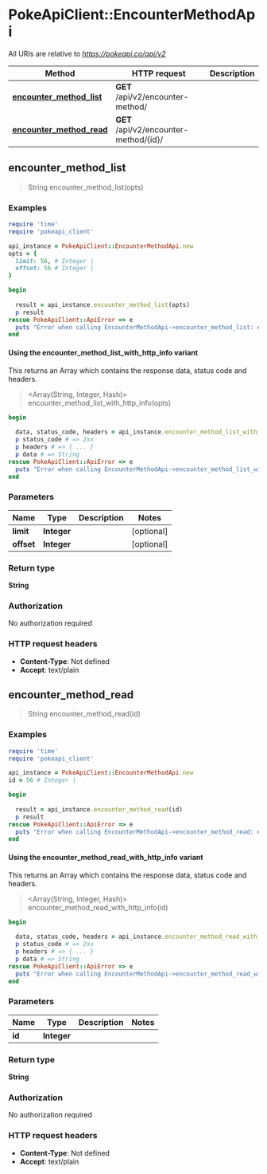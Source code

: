 # PokeApiClient::EncounterMethodApi

All URIs are relative to *https://pokeapi.co/api/v2*

| Method | HTTP request | Description |
| ------ | ------------ | ----------- |
| [**encounter_method_list**](EncounterMethodApi.md#encounter_method_list) | **GET** /api/v2/encounter-method/ |  |
| [**encounter_method_read**](EncounterMethodApi.md#encounter_method_read) | **GET** /api/v2/encounter-method/{id}/ |  |


## encounter_method_list

> String encounter_method_list(opts)



### Examples

```ruby
require 'time'
require 'pokeapi_client'

api_instance = PokeApiClient::EncounterMethodApi.new
opts = {
  limit: 56, # Integer | 
  offset: 56 # Integer | 
}

begin
  
  result = api_instance.encounter_method_list(opts)
  p result
rescue PokeApiClient::ApiError => e
  puts "Error when calling EncounterMethodApi->encounter_method_list: #{e}"
end
```

#### Using the encounter_method_list_with_http_info variant

This returns an Array which contains the response data, status code and headers.

> <Array(String, Integer, Hash)> encounter_method_list_with_http_info(opts)

```ruby
begin
  
  data, status_code, headers = api_instance.encounter_method_list_with_http_info(opts)
  p status_code # => 2xx
  p headers # => { ... }
  p data # => String
rescue PokeApiClient::ApiError => e
  puts "Error when calling EncounterMethodApi->encounter_method_list_with_http_info: #{e}"
end
```

### Parameters

| Name | Type | Description | Notes |
| ---- | ---- | ----------- | ----- |
| **limit** | **Integer** |  | [optional] |
| **offset** | **Integer** |  | [optional] |

### Return type

**String**

### Authorization

No authorization required

### HTTP request headers

- **Content-Type**: Not defined
- **Accept**: text/plain


## encounter_method_read

> String encounter_method_read(id)



### Examples

```ruby
require 'time'
require 'pokeapi_client'

api_instance = PokeApiClient::EncounterMethodApi.new
id = 56 # Integer | 

begin
  
  result = api_instance.encounter_method_read(id)
  p result
rescue PokeApiClient::ApiError => e
  puts "Error when calling EncounterMethodApi->encounter_method_read: #{e}"
end
```

#### Using the encounter_method_read_with_http_info variant

This returns an Array which contains the response data, status code and headers.

> <Array(String, Integer, Hash)> encounter_method_read_with_http_info(id)

```ruby
begin
  
  data, status_code, headers = api_instance.encounter_method_read_with_http_info(id)
  p status_code # => 2xx
  p headers # => { ... }
  p data # => String
rescue PokeApiClient::ApiError => e
  puts "Error when calling EncounterMethodApi->encounter_method_read_with_http_info: #{e}"
end
```

### Parameters

| Name | Type | Description | Notes |
| ---- | ---- | ----------- | ----- |
| **id** | **Integer** |  |  |

### Return type

**String**

### Authorization

No authorization required

### HTTP request headers

- **Content-Type**: Not defined
- **Accept**: text/plain

